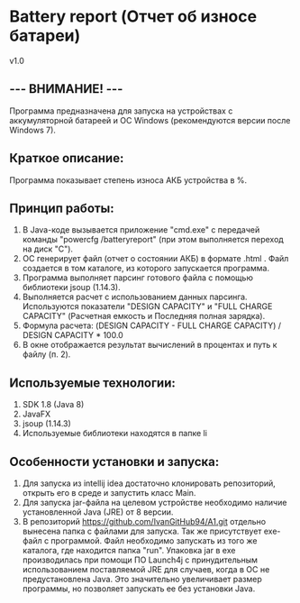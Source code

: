 # Battery report (Отчет об износе батареи)
v1.0

## --- ВНИМАНИЕ! ---
Программа предназначена для запуска на устройствах с аккумуляторной батареей и ОС Windows (рекомендуются версии после Windows 7).

## Краткое описание:

Программа показывает степень износа АКБ устройства в %.

## Принцип работы:

1. В Java-коде вызывается приложение "cmd.exe" с передачей команды "powercfg /batteryreport" (при этом выполняется переход на диск "C").
2. ОС генерирует файл (отчет о состоянии АКБ) в формате .html . Файл создается в том каталоге, из которого запускается программа.
3. Программа выполняет парсинг готового файла с помощью библиотеки jsoup (1.14.3).
4. Выполняется расчет с использованием данных парсинга. Используются показатели "DESIGN CAPACITY" и "FULL CHARGE CAPACITY" (Расчетная емкость и Последняя полная зарядка). 
5. Формула расчета: (DESIGN CAPACITY - FULL CHARGE CAPACITY) / DESIGN CAPACITY * 100.0
6. В окне отображается результат вычислений в процентах и путь к файлу (п. 2).

## Используемые технологии:
1. SDK 1.8 (Java 8)
2. JavaFX
3. jsoup (1.14.3)
4. Используемые библиотеки находятся в папке li

## Особенности установки и запуска:
1. Для запуска из intellij idea достаточно клонировать репозиторий, открыть его в среде и запустить класс Main.
2. Для запуска jar-файла на целевом устройстве необходимо наличие установленной Java (JRE) от 8 версии.
3. В репозиторий https://github.com/IvanGitHub94/A1.git отдельно вынесена папка с файлами для запуска. Так же присутствует exe-файл с программой. Файл необходимо запускать из того же каталога, где находится папка "run". 
Упаковка jar в exe производилась при помощи ПО Launch4j с принудительным использованием поставляемой JRE для случаев, когда в ОС не предустановлена Java.
Это значительно увеличивает размер программы, но позволяет запускать ее без установки Java.
